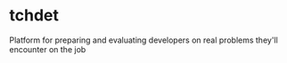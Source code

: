 # tchdet

Platform for preparing and evaluating developers on real problems they'll encounter on the job
